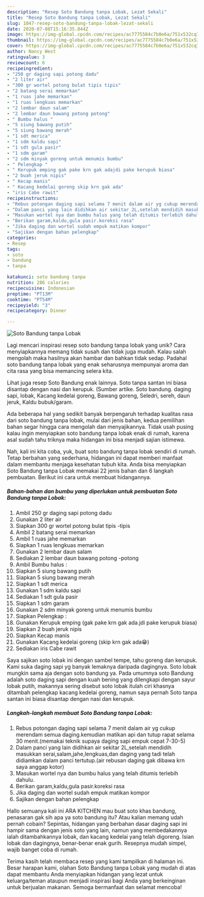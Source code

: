 ```yaml
---
description: "Resep Soto Bandung tanpa Lobak, Lezat Sekali"
title: "Resep Soto Bandung tanpa Lobak, Lezat Sekali"
slug: 1047-resep-soto-bandung-tanpa-lobak-lezat-sekali
date: 2020-07-08T15:16:35.844Z
image: https://img-global.cpcdn.com/recipes/ac7775584c7b0e6a/751x532cq70/soto-bandung-tanpa-lobak-foto-resep-utama.jpg
thumbnail: https://img-global.cpcdn.com/recipes/ac7775584c7b0e6a/751x532cq70/soto-bandung-tanpa-lobak-foto-resep-utama.jpg
cover: https://img-global.cpcdn.com/recipes/ac7775584c7b0e6a/751x532cq70/soto-bandung-tanpa-lobak-foto-resep-utama.jpg
author: Nancy West
ratingvalue: 3
reviewcount: 6
recipeingredient:
- "250 gr daging sapi potong dadu"
- "2 liter air"
- "300 gr wortel potong bulat tipis tipis"
- "2 batang serai memarkan"
- "1 ruas jahe memarkan"
- "1 ruas lengkuas memarkan"
- "2 lembar daun salam"
- "2 lembar daun bawang potong potong"
- " Bumbu halus "
- "5 siung bawang putih"
- "5 siung bawang merah"
- "1 sdt merica"
- "1 sdm kaldu sapi"
- "1 sdt gula pasir"
- "1 sdm garam"
- "2 sdm minyak goreng untuk menumis bumbu"
- " Pelengkap "
- " Kerupuk emping gak pake krn gak adajdi pake kerupuk biasa"
- "2 buah jeruk nipis"
- " Kecap manis"
- " Kacang kedelai goreng skip krn gak ada"
- "iris Cabe rawit"
recipeinstructions:
- "Rebus potongan daging sapi selama 7 menit dalam air yg cukup merendam semua daging.kemudian matikan api dan tutup rapat selama 30 menit.(memakai teknik supaya daging sapi empuk cepat 7-30-5)"
- "Dalam panci yang lain didihkan air sekitar 2L,setelah mendidih masukkan serai,salam,jahe,lengkuas,dan daging yang tadi telah didiamkan dalam panci tertutup.(air rebusan daging gak dibawa krn saya anggap kotor)"
- "Masukan wortel nya dan bumbu halus yang telah ditumis terlebih dahulu."
- "Berikan garam,kaldu,gula pasir.koreksi rasa"
- "Jika daging dan wortel sudah empuk matikan kompor"
- "Sajikan dengan bahan pelengkap"
categories:
- Resep
tags:
- soto
- bandung
- tanpa

katakunci: soto bandung tanpa 
nutrition: 286 calories
recipecuisine: Indonesian
preptime: "PT13M"
cooktime: "PT54M"
recipeyield: "3"
recipecategory: Dinner

---
```



![Soto Bandung tanpa Lobak](https://img-global.cpcdn.com/recipes/ac7775584c7b0e6a/751x532cq70/soto-bandung-tanpa-lobak-foto-resep-utama.jpg)

Lagi mencari inspirasi resep soto bandung tanpa lobak yang unik? Cara menyiapkannya memang tidak susah dan tidak juga mudah. Kalau salah mengolah maka hasilnya akan hambar dan bahkan tidak sedap. Padahal soto bandung tanpa lobak yang enak seharusnya mempunyai aroma dan cita rasa yang bisa memancing selera kita.

Lihat juga resep Soto Bandung enak lainnya. Soto tanpa santan ini biasa disantap dengan nasi dan kerupuk. (Sumber artike. Soto bandung. daging sapi, lobak, Kacang kedelai goreng, Bawang goreng, Seledri, sereh, daun jeruk, Kaldu bubuk/garam.

Ada beberapa hal yang sedikit banyak berpengaruh terhadap kualitas rasa dari soto bandung tanpa lobak, mulai dari jenis bahan, kedua pemilihan bahan segar hingga cara mengolah dan menyajikannya. Tidak usah pusing kalau ingin menyiapkan soto bandung tanpa lobak enak di rumah, karena asal sudah tahu triknya maka hidangan ini bisa menjadi sajian istimewa.


Nah, kali ini kita coba, yuk, buat soto bandung tanpa lobak sendiri di rumah. Tetap berbahan yang sederhana, hidangan ini dapat memberi manfaat dalam membantu menjaga kesehatan tubuh kita. Anda bisa menyiapkan Soto Bandung tanpa Lobak memakai 22 jenis bahan dan 6 langkah pembuatan. Berikut ini cara untuk membuat hidangannya.

<!--inarticleads1-->

##### Bahan-bahan dan bumbu yang diperlukan untuk pembuatan Soto Bandung tanpa Lobak:

1. Ambil 250 gr daging sapi potong dadu
1. Gunakan 2 liter air
1. Siapkan 300 gr wortel potong bulat tipis -tipis
1. Ambil 2 batang serai memarkan
1. Ambil 1 ruas jahe memarkan
1. Siapkan 1 ruas lengkuas memarkan
1. Gunakan 2 lembar daun salam
1. Sediakan 2 lembar daun bawang potong -potong
1. Ambil  Bumbu halus :
1. Siapkan 5 siung bawang putih
1. Siapkan 5 siung bawang merah
1. Siapkan 1 sdt merica
1. Gunakan 1 sdm kaldu sapi
1. Sediakan 1 sdt gula pasir
1. Siapkan 1 sdm garam
1. Gunakan 2 sdm minyak goreng untuk menumis bumbu
1. Siapkan  Pelengkap :
1. Gunakan  Kerupuk emping (gak pake krn gak ada.jdi pake kerupuk biasa)
1. Siapkan 2 buah jeruk nipis
1. Siapkan  Kecap manis
1. Gunakan  Kacang kedelai goreng (skip krn gak ada😁)
1. Sediakan iris Cabe rawit


Saya sajikan soto lobak ini dengan sambel tempe, tahu goreng dan kerupuk. Kami suka daging sapi yg banyak lemaknya daripada dagingnya. Soto lobak mungkin sama aja dengan soto bandung ya. Pada umumnya soto Bandung adalah soto daging sapi dengan kuah bening yang dilengkapi dengan sayur lobak putih, makannya sering disebut soto lobak itulah ciri khasnya ditambah pelengkap kacang kedelai goreng, namun saya pernah Soto tanpa santan ini biasa disantap dengan nasi dan kerupuk. 

<!--inarticleads2-->

##### Langkah-langkah membuat Soto Bandung tanpa Lobak:

1. Rebus potongan daging sapi selama 7 menit dalam air yg cukup merendam semua daging.kemudian matikan api dan tutup rapat selama 30 menit.(memakai teknik supaya daging sapi empuk cepat 7-30-5)
1. Dalam panci yang lain didihkan air sekitar 2L,setelah mendidih masukkan serai,salam,jahe,lengkuas,dan daging yang tadi telah didiamkan dalam panci tertutup.(air rebusan daging gak dibawa krn saya anggap kotor)
1. Masukan wortel nya dan bumbu halus yang telah ditumis terlebih dahulu.
1. Berikan garam,kaldu,gula pasir.koreksi rasa
1. Jika daging dan wortel sudah empuk matikan kompor
1. Sajikan dengan bahan pelengkap


Hallo semuanya kali ini ARA KITCHEN mau buat soto khas bandung, penasaran gak sih apa ya soto bandung itu? Atau kalian memang udah pernah cobain? Sepintas, hidangan yang berbahan dasar daging sapi ini hampir sama dengan jenis soto yang lain, namun yang membedakannya ialah ditambahkannya lobak, dan kacang kedelai yang telah digoreng. Isian lobak dan dagingnya, benar-benar enak gurih. Resepnya mudah simpel, wajib banget coba di rumah. 

Terima kasih telah membaca resep yang kami tampilkan di halaman ini. Besar harapan kami, olahan Soto Bandung tanpa Lobak yang mudah di atas dapat membantu Anda menyiapkan hidangan yang lezat untuk keluarga/teman ataupun menjadi inspirasi bagi Anda yang berkeinginan untuk berjualan makanan. Semoga bermanfaat dan selamat mencoba!
